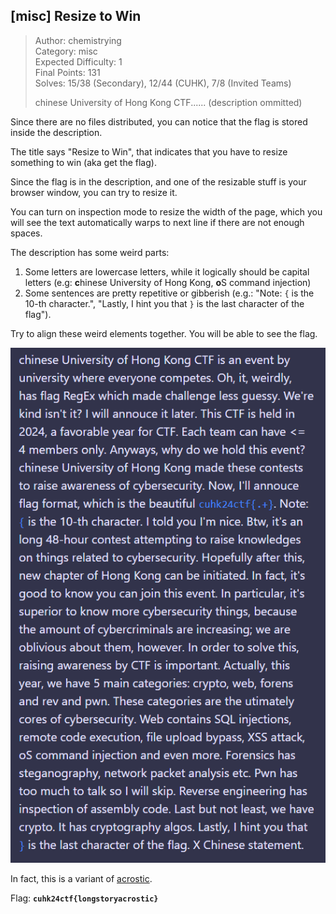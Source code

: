 ## \[misc] Resize to Win
> Author: chemistrying \
> Category: misc \
> Expected Difficulty: 1 \
> Final Points: 131 \
> Solves: 15/38 (Secondary), 12/44 (CUHK), 7/8 (Invited Teams)
> 
> chinese University of Hong Kong CTF...... (description ommitted)

Since there are no files distributed, you can notice that the flag is stored inside the description.

The title says "Resize to Win", that indicates that you have to resize something to win (aka get the flag).

Since the flag is in the description, and one of the resizable stuff is your browser window, you can try to resize it.

You can turn on inspection mode to resize the width of the page, which you will see the text automatically warps to next line if there are not enough spaces.

The description has some weird parts:
1. Some letters are lowercase letters, while it logically should be capital letters (e.g: **c**hinese University of Hong Kong, **o**S command injection)
2. Some sentences are pretty repetitive or gibberish (e.g.: "Note: `{` is the 10-th character.", "Lastly, I hint you that `}` is the last character of the flag").

Try to align these weird elements together. You will be able to see the flag. 

![](image.png)

In fact, this is a variant of [acrostic](https://en.wikipedia.org/wiki/Acrostic). 

Flag: **`cuhk24ctf{longstoryacrostic}`**